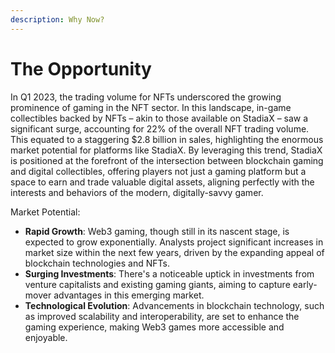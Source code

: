 ```yaml
---
description: Why Now?
---
```


# The Opportunity

In Q1 2023, the trading volume for NFTs underscored the growing prominence of gaming in the NFT sector. In this landscape, in-game collectibles backed by NFTs – akin to those available on StadiaX – saw a significant surge, accounting for 22% of the overall NFT trading volume. This equated to a staggering $2.8 billion in sales, highlighting the enormous market potential for platforms like StadiaX. By leveraging this trend, StadiaX is positioned at the forefront of the intersection between blockchain gaming and digital collectibles, offering players not just a gaming platform but a space to earn and trade valuable digital assets, aligning perfectly with the interests and behaviors of the modern, digitally-savvy gamer.

Market Potential:

* **Rapid Growth**: Web3 gaming, though still in its nascent stage, is expected to grow exponentially. Analysts project significant increases in market size within the next few years, driven by the expanding appeal of blockchain technologies and NFTs.
* **Surging Investments**: There's a noticeable uptick in investments from venture capitalists and existing gaming giants, aiming to capture early-mover advantages in this emerging market.
* **Technological Evolution**: Advancements in blockchain technology, such as improved scalability and interoperability, are set to enhance the gaming experience, making Web3 games more accessible and enjoyable.

